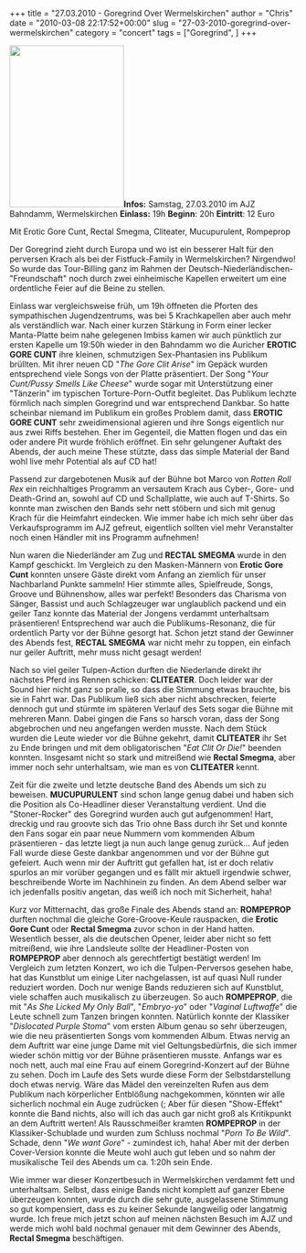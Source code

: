+++
title = "27.03.2010 - Goregrind Over Wermelskirchen"
author = "Chris"
date = "2010-03-08 22:17:52+00:00"
slug = "27-03-2010-goregrind-over-wermelskirchen"
category = "concert"
tags = ["Goregrind", ]
+++

<img src="http://necroslaughter.de/wp-content/uploads/2010/03/2010-Goregrind-Over-Europe.jpg" alt="" title="2010 - Goregrind Over Europe" width="200" height="283" class="coverImg" />**Infos:**
Samstag, 27.03.2010
im AJZ Bahndamm, Wermelskirchen
**Einlass:** 19h
**Beginn**: 20h
**Eintritt**: 12 Euro

Mit Erotic Gore Cunt, Rectal Smegma, Cliteater, Mucupurulent, Rompeprop

Der Goregrind zieht durch Europa und wo ist ein besserer Halt für den perversen Krach als bei der Fistfuck-Family in Wermelskirchen? Nirgendwo! So wurde das Tour-Billing ganz im Rahmen der Deutsch-Niederländischen-"Freundschaft" noch durch zwei einheimische Kapellen erweitert um eine ordentliche Feier auf die Beine zu stellen.

Einlass war vergleichsweise früh, um 19h öffneten die Pforten des sympathischen Jugendzentrums, was bei 5 Krachkapellen aber auch mehr als verständlich war. Nach einer kurzen Stärkung in Form einer lecker Manta-Platte beim nahe gelegenen Imbiss kamen wir auch pünktlich zur ersten Kapelle um 19:50h wieder in den Bahndamm wo die Auricher **EROTIC GORE CUNT** ihre kleinen, schmutzigen Sex-Phantasien ins Publikum brüllten. Mit ihrer neuen CD "_The Gore Clit Arise_" im Gepäck wurden entsprechend viele Songs von der Platte präsentiert. Der Song "_Your Cunt/Pussy Smells Like Cheese_" wurde sogar mit Unterstützung einer "Tänzerin" im typischen Torture-Porn-Outfit begleitet.
Das Publikum lechzte förmlich nach simplen Goregrind und war entsprechend Dankbar. So hatte scheinbar niemand im Publikum ein großes Problem damit, dass **EROTIC GORE CUNT** sehr zweidimensional agieren und ihre Songs eigentlich nur aus zwei Riffs bestehen. Eher im Gegenteil, die Matten flogen und das ein oder andere Pit wurde fröhlich eröffnet. Ein sehr gelungener Auftakt des Abends, der auch meine These stützte, dass das simple Material der Band wohl live mehr Potential als auf CD hat!

Passend zur dargebotenen Musik auf der Bühne bot Marco von _Rotten Roll Rex_ ein reichhaltiges Programm an versautem Krach aus Cyber-, Gore- und Death-Grind an, sowohl auf CD und Schallplatte, wie auch auf T-Shirts. So konnte man zwischen den Bands sehr nett stöbern und sich mit genug Krach für die Heimfahrt eindecken. Wie immer habe ich mich sehr über das Verkaufsprogramm im AJZ gefreut, eigentlich sollten viel mehr Veranstalter noch einen Händler mit ins Programm aufnehmen!

Nun waren die Niederländer am Zug und **RECTAL SMEGMA** wurde in den Kampf geschickt. Im Vergleich zu den Masken-Männern von **Erotic Gore Cunt** konnten unsere Gäste direkt vom Anfang an ziemlich für unser Nachbarland Punkte sammeln! Hier stimmte alles, Spielfreude, Songs, Groove und Bühnenshow, alles war perfekt! Besonders das Charisma von Sänger, Bassist und auch Schlagzeuger war unglaublich packend und ein geiler Tanz konnte das Material der Jongens verdammt unterhaltsam präsentieren! Entsprechend war auch die Publikums-Resonanz, die für ordentlich Party vor der Bühne gesorgt hat. Schon jetzt stand der Gewinner des Abends fest, **RECTAL SMEGMA** war nicht mehr zu toppen, ein einfach nur geiler Auftritt, mehr muss nicht gesagt werden!

Nach so viel geiler Tulpen-Action durften die Niederlande direkt ihr nächstes Pferd ins Rennen schicken: **CLITEATER**. Doch leider war der Sound hier nicht ganz so pralle, so dass die Stimmung etwas brauchte, bis sie in Fahrt war. Das Publikum ließ sich aber nicht abschrecken, feierte dennoch gut und stürmte im späteren Verlauf des Sets sogar die Bühne mit mehreren Mann. Dabei gingen die Fans so harsch voran, dass der Song abgebrochen und neu angefangen werden musste. Nach dem Stück wurden die Leute wieder vor die Bühne gekehrt, damit **CLITEATER** ihr Set zu Ende bringen und mit dem obligatorischen "_Eat Clit Or Die!_" beenden konnten. Insgesamt nicht so stark und mitreißend wie **Rectal Smegma**, aber immer noch sehr unterhaltsam, wie man es von **CLITEATER** kennt.

Zeit für die zweite und letzte deutsche Band des Abends um sich zu beweisen. **MUCUPURULENT** sind schon lange genug dabei und haben sich die Position als Co-Headliner dieser Veranstaltung verdient. Und die "Stoner-Rocker" des Goregrind wurden auch gut aufgenommen! Hart, dreckig und rau groovte sich das Trio ohne Bass durch ihr Set und konnte den Fans sogar ein paar neue Nummern vom kommenden Album präsentieren - das letzte liegt ja nun auch lange genug zurück... Auf jeden Fall wurde diese Geste dankbar angenommen und vor der Bühne gut gefeiert. Auch wenn mir der Auftritt gut gefallen hat, ist er doch relativ spurlos an mir vorüber gegangen und es fällt mir aktuell irgendwie schwer, beschreibende Worte im Nachhinein zu finden. An dem Abend selber war ich jedenfalls positiv angetan, das weiß ich noch mit Sicherheit, haha!

Kurz vor Mitternacht, das große Finale des Abends stand an: **ROMPEPROP** durften nochmal die gleiche Gore-Groove-Keule rauspacken, die **Erotic Gore Cunt** oder **Rectal Smegma** zuvor schon in der Hand hatten. Wesentlich besser, als die deutschen Opener, leider aber nicht so fett mitreißend, wie ihre Landsleute sollte der Headliner-Posten von **ROMPEPROP** aber dennoch als gerechtfertigt bestätigt werden! Im Vergleich zum letzten Konzert, wo ich die Tulpen-Perversos gesehen habe, hat das Kunstblut um einige Liter nachgelassen, ist auf quasi Null runder reduziert worden. Doch nur wenige Bands reduzieren sich auf Kunstblut, viele schaffen auch musikalisch zu überzeugen. So auch **ROMPEPROP**, die mit "_As She Licked My Only Ball_", "_Embryo-yo_" oder "_Vaginal Luftwaffe_" die Leute schnell zum Tanzen bringen konnten. Natürlich konnte der Klassiker "_Dislocated Purple Stoma_" vom ersten Album genau so sehr überzeugen, wie die neu präsentierten Songs vom kommenden Album. 
Etwas nervig an dem Auftritt war eine junge Dame mit viel Geltungsbedürfnis, die sich immer wieder schön mittig vor der Bühne präsentieren musste. Anfangs war es noch nett, auch mal eine Frau auf einem Goregrind-Konzert auf der Bühne zu sehen. Doch im Laufe des Sets wurde diese Form der Selbstdarstellung doch etwas nervig. Wäre das Mädel den vereinzelten Rufen aus dem Publikum nach körperlicher Entblößung nachgekommen, könnten wir alle sicherlich nochmal ein Auge zudrücken (; Aber für diesen "Show-Effekt" konnte die Band nichts, also will ich das auch gar nicht groß als Kritikpunkt an dem Auftritt werten!
Als Rausschmeißer kramten **ROMPEPROP** in der Klassiker-Schublade und wurden zum Schluss nochmal "_Porn To Be Wild_". Schade, denn "_We want Gore_" - zumindest ich, haha! Aber mit der derben Cover-Version konnte die Meute wohl auch gut leben und so nahm der musikalische Teil des Abends um ca. 1:20h sein Ende.

Wie immer war dieser Konzertbesuch in Wermelskirchen verdammt fett und unterhaltsam. Selbst, dass einige Bands nicht komplett auf ganzer Ebene überzeugen konnten, wurde durch die sehr gute, ausgelassene Stimmung so gut kompensiert, dass es zu keiner Sekunde langweilig oder langatmig wurde. Ich freue mich jetzt schon auf meinen nächsten Besuch im AJZ und werde mich wohl bald nochmal genauer mit dem Gewinner des Abends, **Rectal Smegma** beschäftigen.


